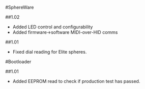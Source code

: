 #SphereWare

##1.02

- Added LED control and configurability 
- Added firmware->software MIDI-over-HID comms

##1.01

- Fixed dial reading for Elite spheres.

#Bootloader

##1.01

- Added EEPROM read to check if production test has passed.
